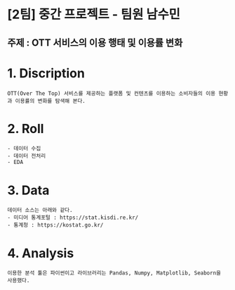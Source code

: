 
# [2팀] 중간 프로젝트 - 팀원 남수민
## 주제 : OTT 서비스의 이용 행태 및 이용률 변화

# 1. Discription
	OTT(Over The Top) 서비스를 제공하는 플랫폼 및 컨텐츠를 이용하는 소비자들의 이용 현황과 이용률의 변화를 탐색해 본다.

# 2. Roll
	- 데이터 수집
	- 데이터 전처리
	- EDA

# 3. Data
	데이터 소스는 아래와 같다.
	- 미디어 통계포털 : https://stat.kisdi.re.kr/
	- 통계청 : https://kostat.go.kr/

# 4. Analysis 
	이용한 분석 툴은 파이썬이고 라이브러리는 Pandas, Numpy, Matplotlib, Seaborn을 사용했다.

